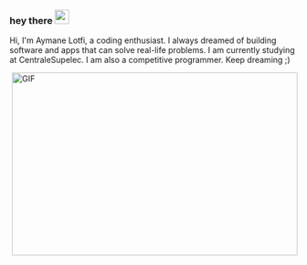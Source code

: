 ### hey there <img src="https://media.giphy.com/media/hvRJCLFzcasrR4ia7z/giphy.gif" width="25px">

Hi, I'm Aymane Lotfi,  a coding enthusiast. I always dreamed of building software and apps that can solve real-life problems. I am currently studying at CentraleSupelec. I am also a competitive programmer. Keep dreaming ;)

<img align="right" alt="GIF" src="https://github.com/abhisheknaiidu/abhisheknaiidu/blob/master/code.gif?raw=true" width="500" height="320" />


